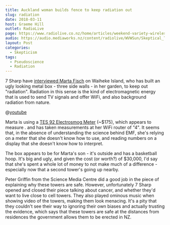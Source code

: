 ```yaml
---
title: Auckland woman builds fence to keep radiation out
slug: radiation
date: 2018-03-11
host: Graeme Hill
outlet: RadioLive
page: https://www.radiolive.co.nz/home/articles/weekend-variety-wireless/2018/03/skeptical-thoughts--artificial-intelligence.html
audio: https://audio.mediaworks.nz/content/radiolive/WVWSun/Skeptical_Thoughts_11_03_18.mp3
layout: Post
categories:
  - Skepticism
tags:
  - Pseudoscience
  - Radiation
---
```


7 Sharp have [interviewed Marta Fisch](https://www.facebook.com/sevensharp/videos/10156359127297268/) on Waiheke Island, who has built an ugly looking metal box - three side walls - in her garden, to keep out "radiation". Radiation in this sense is the kind of electromagnetic energy that is used to send TV signals and offer WiFi, and also background radiation from nature.

<!-- more -->

@[youtube](https://youtu.be/LhEMErojmxs)

Marta is using a [TES 92 Electrosmog Meter](http://www.tes.com.tw/en/product_detail.asp?seq=300) (~$175), which appears to measure . and has taken measurements at her WiFi router of "4". It seems that, in the absence of understanding the science behind EMF, she's relying on a meter that she doesn't know how to use, and reading numbers on a display that she doesn't know how to interpret.

The box appears to be for Marta's son - it's outside and has a basketball hoop. It's big and ugly, and given the cost (or worth?) of $30,000, I'd say that she's spent a whole lot of money to not make much of a difference - especially now that a second tower's going up nearby.

Peter Griffin from the Science Media Centre did a good job in the piece of explaining why these towers are safe. However, unfortunately 7 Sharp opened and closed their piece talking about cancer, and whether they'd want to live close to cell towers. They also played ominous music when showing video of the towers, making them look menacing. It's a pity that they couldn't see their way to ignoring their own biases and actually trusting the evidence, which says that these towers are safe at the distances from residences the government allows them to be erected in NZ.
